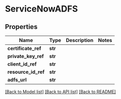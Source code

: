 # ServiceNowADFS

## Properties
Name | Type | Description | Notes
------------ | ------------- | ------------- | -------------
**certificate_ref** | **str** |  | 
**private_key_ref** | **str** |  | 
**client_id_ref** | **str** |  | 
**resource_id_ref** | **str** |  | 
**adfs_url** | **str** |  | 

[[Back to Model list]](../README.md#documentation-for-models) [[Back to API list]](../README.md#documentation-for-api-endpoints) [[Back to README]](../README.md)

